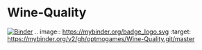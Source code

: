 # Wine-Quality

[![Binder](https://mybinder.org/badge_logo.svg)](https://mybinder.org/v2/gh/optmogames/Wine-Quality.git/master)
.. image:: https://mybinder.org/badge_logo.svg
 :target: https://mybinder.org/v2/gh/optmogames/Wine-Quality.git/master
